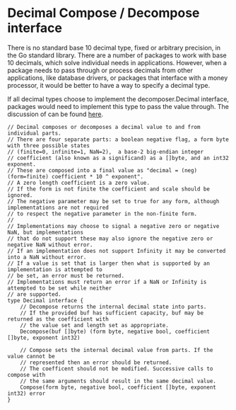 # Decimal Compose / Decompose interface

There is no standard base 10 decimal type, fixed or arbitrary precision,
in the Go standard library. There are a number of packages to work with
base 10 decimals, which solve individual needs in applications. However,
when a package needs to pass through or process decimals from other applications,
like database drivers, or packages that interface with a money processor,
it would be better to have a way to specify a decimal type.

If all decimal types choose to implement the decomposer.Decimal interface,
packages would need to implement this type to pass the value through. The
discussion of can be found [here](https://golang.org/issue/30870).

```
// Decimal composes or decomposes a decimal value to and from individual parts.
// There are four separate parts: a boolean negative flag, a form byte with three possible states
// (finite=0, infinite=1, NaN=2),  a base-2 big-endian integer
// coefficient (also known as a significand) as a []byte, and an int32 exponent.
// These are composed into a final value as "decimal = (neg) (form=finite) coefficient * 10 ^ exponent".
// A zero length coefficient is a zero value.
// If the form is not finite the coefficient and scale should be ignored.
// The negative parameter may be set to true for any form, although implementations are not required
// to respect the negative parameter in the non-finite form.
//
// Implementations may choose to signal a negative zero or negative NaN, but implementations
// that do not support these may also ignore the negative zero or negative NaN without error.
// If an implementation does not support Infinity it may be converted into a NaN without error.
// If a value is set that is larger then what is supported by an implementation is attempted to
// be set, an error must be returned.
// Implementations must return an error if a NaN or Infinity is attempted to be set while neither
// are supported.
type Decimal interface {
	// Decompose returns the internal decimal state into parts.
	// If the provided buf has sufficient capacity, buf may be returned as the coefficient with
	// the value set and length set as appropriate.
	Decompose(buf []byte) (form byte, negative bool, coefficient []byte, exponent int32)

	// Compose sets the internal decimal value from parts. If the value cannot be
	// represented then an error should be returned.
	// The coefficent should not be modified. Successive calls to compose with
	// the same arguments should result in the same decimal value.
	Compose(form byte, negative bool, coefficient []byte, exponent int32) error
}
```
